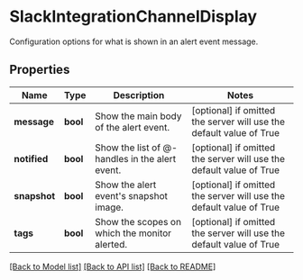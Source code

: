 # SlackIntegrationChannelDisplay

Configuration options for what is shown in an alert event message.
## Properties
Name | Type | Description | Notes
------------ | ------------- | ------------- | -------------
**message** | **bool** | Show the main body of the alert event. | [optional]  if omitted the server will use the default value of True
**notified** | **bool** | Show the list of @-handles in the alert event. | [optional]  if omitted the server will use the default value of True
**snapshot** | **bool** | Show the alert event&#39;s snapshot image. | [optional]  if omitted the server will use the default value of True
**tags** | **bool** | Show the scopes on which the monitor alerted. | [optional]  if omitted the server will use the default value of True

[[Back to Model list]](README.md#documentation-for-models) [[Back to API list]](README.md#documentation-for-api-endpoints) [[Back to README]](README.md)


